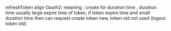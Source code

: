 refreshToken align Oauth2: meaning : create for duration time , duration time usually large expire time of token, if token expire time and small duration time then can request create token new, token old not used (logout token old)
